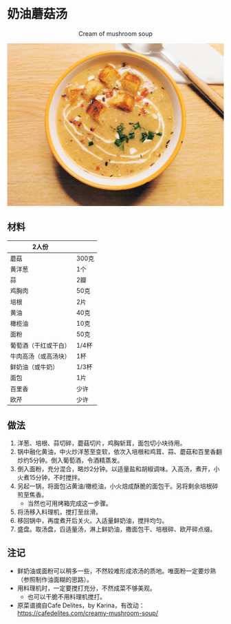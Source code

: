 # 奶油蘑菇汤

<center>Cream of mushroom soup</center>

![奶油蘑菇汤](../Images/奶油蘑菇汤.jpg)

## 材料

| 2人份                |       |
| -------------------- | ----- |
| 蘑菇                 | 300克 |
| 黄洋葱               | 1个   |
| 蒜                   | 2瓣   |
| 鸡胸肉               | 50克  |
| 培根                 | 2片   |
| 黄油                 | 40克  |
| 橄榄油               | 10克  |
| 面粉                 | 50克  |
| 葡萄酒（干红或干白） | 1/4杯 |
| 牛肉高汤（或高汤块） | 1杯   |
| 鲜奶油（或牛奶）     | 1/3杯 |
| 面包                 | 1片   |
| 百里香               | 少许  |
| 欧芹                 | 少许  |



## 做法

1. 洋葱、培根、蒜切碎，蘑菇切片，鸡胸斩茸，面包切小块待用。
2. 锅中融化黄油，中火炒洋葱至变软，依次入培根和鸡茸、蒜、蘑菇和百里香翻炒约5分钟。倒入葡萄酒，令酒精蒸发。
3. 倒入面粉，充分混合，略炒2分钟。以适量盐和胡椒调味。入高汤，煮开，小火煮15分钟，不时搅拌。
4. 另起一锅，将面包沾黄油/橄榄油，小火焙成酥脆的面包干。另将剩余培根碎煎至焦香。
   - 当然也可用烤箱完成这一步骤。
5. 将汤移入料理机，搅打至丝滑。
6. 移回锅中，再度煮开后关火。入适量鲜奶油，搅拌均匀。
7. 盛盘。取汤盘，舀适量汤，淋上鲜奶油，撒面包干、培根碎、欧芹碎点缀。



## 注记

- 鲜奶油或面粉可以稍多一些，不然较难形成浓汤的质地。唯面粉一定要炒熟（参照制作油面糊的思路）。
- 用料理机时，一定要搅打充分，不然成菜不够美观。
  - 也可以干脆不用料理机搅打。
- 原菜谱摘自Cafe Delites，by Karina，有改动：https://cafedelites.com/creamy-mushroom-soup/